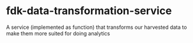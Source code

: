 # fdk-data-transformation-service
A service (implemented as function) that transforms our harvested data to make them more suited for doing analytics
